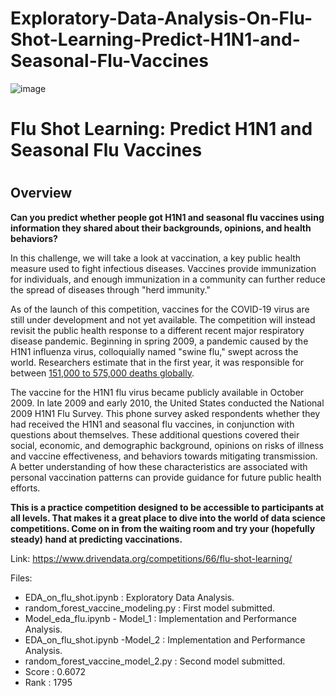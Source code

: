 # Exploratory-Data-Analysis-On-Flu-Shot-Learning-Predict-H1N1-and-Seasonal-Flu-Vaccines
![image](https://github.com/ashwini168/Exploratory-Data-Analysis-On-Flu-Shot-Learning-Predict-H1N1-and-Seasonal-Flu-Vaccines/assets/105476411/6bb8bc06-b504-4f3a-b69c-55d1f32c3ec6)


<h1>Flu Shot Learning: Predict H1N1 and Seasonal Flu Vaccines<h1>
<h2>Overview</h2>
<p><strong>Can you predict whether people got H1N1 and seasonal flu vaccines using information they shared about their backgrounds, opinions, and health behaviors?</strong></p>
<p>In this challenge, we will take a look at vaccination, a key public health measure used to fight infectious diseases. Vaccines provide immunization for individuals, and enough immunization in a community can further reduce the spread of diseases through "herd immunity."</p>
<p>As of the launch of this competition, vaccines for the COVID-19 virus are still under development and not yet available. The competition will instead revisit the public health response to a different recent major respiratory disease pandemic. Beginning in spring 2009, a pandemic caused by the H1N1 influenza virus, colloquially named "swine flu," swept across the world. Researchers estimate that in the first year, it was responsible for between <a href="https://www.cdc.gov/flu/pandemic-resources/2009-h1n1-pandemic.html">151,000 to 575,000 deaths globally</a>.</p>
<p>The vaccine for the H1N1 flu virus became publicly available in October 2009. In late 2009 and early 2010, the United States conducted the National 2009 H1N1 Flu Survey. This phone survey asked respondents whether they had received the H1N1 and seasonal flu vaccines, in conjunction with questions about themselves. These additional questions covered their social, economic, and demographic background, opinions on risks of illness and vaccine effectiveness, and behaviors towards mitigating transmission. A better understanding of how these characteristics are associated with personal vaccination patterns can provide guidance for future public health efforts.</p>
<p><strong>This is a practice competition designed to be accessible to participants  at all levels. That makes it a great place to dive into the world of data science competitions. Come on in from the waiting room and try your (hopefully steady) hand at predicting vaccinations.</strong></p>

Link: https://www.drivendata.org/competitions/66/flu-shot-learning/

                                                         


Files:
- EDA_on_flu_shot.ipynb : Exploratory Data Analysis.
- random_forest_vaccine_modeling.py : First model submitted.
- Model_eda_flu.ipynb - Model_1 : Implementation and Performance Analysis.
- EDA_on_flu_shot.ipynb -Model_2 : Implementation and Performance Analysis.
- random_forest_vaccine_model_2.py : Second model submitted.
- Score : 0.6072
- Rank : 1795
    
